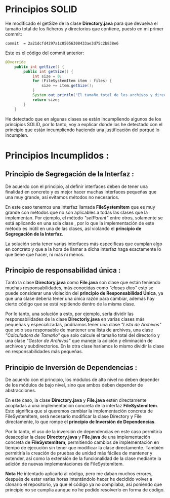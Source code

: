# Principios SOLID

He modificado el getSize de la clase **Directory.java** para que devuelva el tamaño total de los ficheros y directorios que contiene, puesto en mi primer commit:
```
commit  = 2a21dcfd4297a1c05056308433ae3d75c2b838e6
```
Este es el código del commit anterior:
```java
@Override
    public int getSize() {
        public int getSize() {
            int size = 0;
            for (FileSystemItem item : files) {
                size += item.getSize();
            }
            System.out.println("El tamaño total de los archivos y directorios en " + getName() + " es " + size);
            return size;
        }
    }
```
He detectado que en algunas clases se están incumpliendo algunos de los principios SOLID, por lo tanto, voy a explicar donde los he detectado con el principio que están incumpliendo haciendo una justificación del porqué lo incumplen.

# Principios Incumplidos :

## Principio de Segregación de la Interfaz :


De acuerdo con el principio, al definir interfaces deben de tener una finalidad en concreto y es mejor hacer muchas interfaces pequeñas que una muy grande, así evitamos métodos no necesarios. 

En este caso tenemos una interfaz llamada **FileSystemItem** que es muy grande con métodos que no son aplicables a todas las clases que la implementan. Por ejemplo, el método *"setParent"* entre otros, solamente se está aplicando en una sola clase , por lo que la implementación de este método es inútil en una de las clases, así violando el **principio de Segregación de la Interfaz**. 

La solución sería tener varias interfaces más especificas que cumplan algo en concreto y que a la hora de llamar a dicha interfaz haga exactamente lo que tiene que hacer, ni más ni menos.

## Principio de responsabilidad única :

Tanto la clase **Directory.java** como **File.java** son clase que están teniendo muchas responsabilidades, más conocidas como *“clases dios”* esto se puede considerar una violación del **principio de Responsabilidad Única**, ya que una clase debería tener una única razón para cambiar, además hay cierto código que se está repitiendo dentro de la misma clase.

Por lo tanto, una solución a esto, por ejemplo, sería dividir las responsabilidades de la clase **Directoriy.java** en varias clases más pequeñas y especializadas, podríamos tener una clase *"Lista de Archivos"* que solo sea responsable de mantener una lista de archivos, una clase *"Calculadora de Tamaño"* que solo calcule el tamaño total del directorio y una clase *"Gestor de Archivos"* que maneje la adición y eliminación de archivos y subdirectorios. En la otra clase haríamos lo mismo dividir la clase en responsabilidades más pequeñas.

## Principio de Inversión de Dependencias :

De acuerdo con el principio, los módulos de alto nivel no deben depender de los módulos de bajo nivel, sino que ambos deben depender de abstracciones.

En este caso, la clase **Directory.java** y **File.java** estén directamente acopladas a una implementación concreta de la interfaz **FileSystemItem**. Esto significa que si queremos cambiar la implementación concreta de FileSystemItem, será necesario modificar la clase Directory y File directamente, lo que rompe el **principio de Inversión de Dependencias**.

Por lo tanto, el uso de la inversión de dependencias en este caso permitiría desacoplar la clase **Directory.java** y **File.java** de una implementación concreta de **FileSystemItem**, permitiendo cambios de implementación en tiempo de ejecución sin tener que modificar la clase directamente. También permitiría la creación de pruebas de unidad más fáciles de mantener y extender, así como la extensión de la funcionalidad de la clase mediante la adición de nuevas implementaciones de FileSystemItem.

**Nota** He intentado aplicarlo al código, pero me daban muchos errores, después de estar varias horas intentándolo hacer he decidido volver a clonarlo el repositorio, ya que el código ya no compilaba, así poniendo que principio no se cumplía aunque no he podido resolverlo en forma de código.